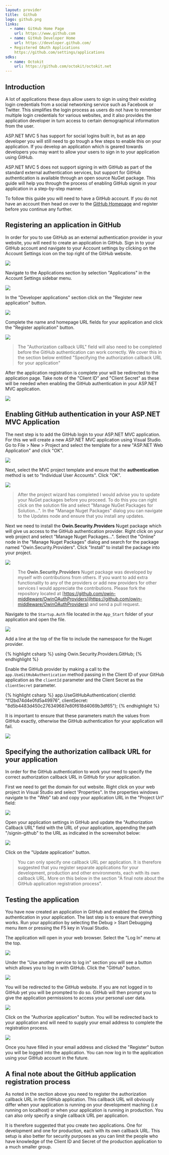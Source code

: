 ```yaml
---
layout: provider
title:  Github
logo: github.png
links:
  - name: GitHub Home Page
    url: https://www.github.com
  - name: GitHub Developer Home
    url: https://developer.github.com/
  - Registered OAuth Applications
    https://github.com/settings/applications
sdks:
  - name: Octokit
    url: https://github.com/octokit/octokit.net
---
```

## Introduction
A lot of applications these days allow users to sign in using their existing login credentials from a social networking service such as Facebook or Twitter.  This simplifies the login process as users do not have to remember multiple login credentials for various websites, and it also provides the application developer in turn access to certain demographical information from the user.

ASP.NET MVC 5 has support for social logins built in, but as an app developer you will still need to go trough a few steps to enable this on your application.  If you develop an application which is geared towards developers you may want to allow your users to sign in to your application using GitHub.  

ASP.NET MVC 5 does not support signing in with GitHub as part of the standard external authentication services, but support for GitHub authentication is available through an open source NuGet package. This guide will help you through the process of enabling GitHub signin in your application in a step-by-step manner.

To follow this guide you will need to have a GitHub account.  If you do not have an account then head on over to the [GitHub Homepage](http://www.github.com) and register before you continue any further.

## Registering an application in GitHub
In order for you to use GitHub as an external authentication provider in your website, you will need to create an application in GitHub.  Sign in to your GitHub account and navigate to your Account settings by clicking on the Account Settings icon on the top right of the GitHub website.

![](/images/guides/github/github_account_settings_menu.png)

Navigate to the Applications section by selection "Applications" in the Account Settings sidebar menu.

![](/images/guides/github/account_settings_sidebar.png)

In the "Developer applications" section click on the "Register new application" button.

![](/images/guides/github/developer_applications_section.png)

Complete the name and homepage URL fields for your application and click the "Register application" button.

![](/images/guides/github/github_application_registration.png)

> The "Authorization callback URL" field will also need to be completed before the GitHub authentication can work correctly.  We cover this in the section below entitled "Specifying the authorization callback URL for your application"

After the application registration is complete your will be redirected to the application page.  Take note of the "Client ID" and "Client Secret" as these will be needed when enabling the GitHub authentication in your ASP.NET MVC application.

![](/images/guides/github/application_keys.png)

## Enabling GitHub authentication in your ASP.NET MVC Application
The next step is to add the GitHub login to your ASP.NET MVC application.  For this we will create a new ASP.NET MVC application using Visual Studio. Go to File > New > Project and select the template for a new "ASP.NET Web Application" and click "OK".

![](/images/guides/github/new_project.png)

Next, select the MVC project template and ensure that the **authentication** method is set to "Individual User Accounts".  Click "OK".

![](/images/guides/github/new_project_mvc.png)

> After the project wizard has completed I would advise you to update your NuGet packages before you proceed.  To do this you can right click on the solution file and select "Manage NuGet Packages for Solution...".  In the "Manage Nuget Packages" dialog you can navigate to the Updates node and ensure that you install any updates.

Next we need to install the **Owin.Security.Providers** Nuget package which will give us access to the GitHub authentication provider.  Right click on your web project and select "Manage Nuget Packages...". Select the "Online" node in the "Manage Nuget Packages" dialog and search for the package named "Owin.Security.Providers".  Click "Install" to install the package into your project.

![](/images/guides/github/nuget_package_dialog.png)

> The **Owin.Security.Providers** Nuget package was developed by myself with contributions from others.  If you want to add extra functionality to any of the providers or add new providers for other services I would appreciate the contributions.  Please fork the repository located at [https://github.com/owin-middleware/OwinOAuthProviders](https://github.com/owin-middleware/OwinOAuthProviders) and send a pull request.

Navigate to the `Startup.Auth` file located in the `App_Start` folder of your application and open the file.

![](/images/guides/github/navigate_startup_auth.png)

Add a line at the top of the file to include the namespace for the Nuget provider.

{% highlight csharp %}
using Owin.Security.Providers.GitHub;
{% endhighlight %}

Enable the GitHub provider by making a call to the `app.UseGitHubAuthentication` method passing in the Client ID of your GitHub application as the `clientId` parameter and the Client Secret as the `clientSecret` parameter.

{% highlight csharp %}
app.UseGitHubAuthentication(
	clientId: "f12bd74d4e0fd5a49976",
	clientSecret: "8d5b4483d450c276349687e80f618d4069b3df65");
{% endhighlight %}

It is important to ensure that these parameters match the values from GitHub exactly, otherwise the GitHub authentication for your application will fail.

![](/images/guides/github/keys_matchup.png)

## Specifying the authorization callback URL for your application
In order for the GitHub authentication to work your need to specify the correct authorization callback URL in GitHub for your application.

First we need to get the domain for out website. Right click on your web project in Visual Studio and select 'Properties".  In the properties windows navigate to the "Web" tab and copy your application URL in the "Project Url" field:

![](/images/guides/github/project_properties.png)

Open your application settings in GitHub and update the "Authorization Callback URL" field with the URL of your application, appending the path "/signin-github" to the URL as indicated in the screenshot below:

![](/images/guides/github/update_github_application_callback.png)

Click on the "Update application" button.

> You can only specify one callback URL per application.  It is therefore suggested that you register separate applications for your development, production and other environments, each with its own callback URL.  More on this below in the section "A final note about the GitHub application registration process".

## Testing the application
You have now created an application in GitHub and enabled the GitHub authentication in your application.  The last step is to ensure that everything works.  Run your application by selecting the Debug > Start Debugging menu item or pressing the F5 key in Visual Studio.

The application will open in your web browser.  Select the "Log In" menu at the top.

![](/images/guides/github/application_start_screen.png)

Under the "Use another service to log in" section you will see a button which allows you to log in with GitHub.  Click the "GitHub" button.

![](/images/guides/github/application_login_screen.png)

You will be redirected to the GitHub website.  If you are not logged in to GitHub yet you will be prompted to do so.  GitHub will then prompt you to give the application permissions to access your personal user data.

![](/images/guides/github/github_permission.png)

Click on the "Authorize application" button.  You will be redirected back to your application and will need to supply your email address to complete the registration process.

![](/images/guides/github/complete_registration.png)

Once you have filled in your email address and clicked the "Register" button you will be logged into the application.  You can now log in to the application using your GitHub account in the future.

## A final note about the GitHub application registration process
As noted in the section above you need to register the authorization callback URL in the GitHub application.  This callback URL will obviously differ when your application is running on your development maching (i.e running on localhost) or when your application is running in production.  You can also only specify a single callback URL per application.

It is therefore suggested that you create two applications.  One for development and one for production, each with its own callback URL. This setup is also better for security purposes as you can limit the people who have knowledge of the Client ID and Secret of the production application to a much smaller group.


